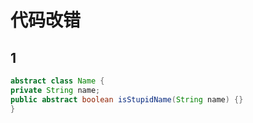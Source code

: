 # 代码改错

## 1
```java
abstract class Name {
private String name;
public abstract boolean isStupidName(String name) {}
}
```